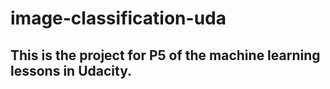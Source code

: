 # image-classification-uda
## This is the project for P5 of the machine learning lessons in Udacity.
